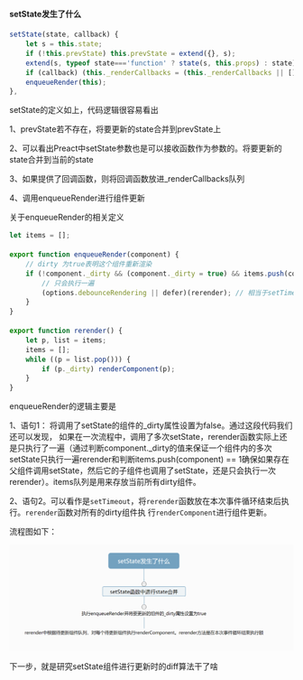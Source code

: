 #### setState发生了什么

```javascript
setState(state, callback) {
    let s = this.state;
    if (!this.prevState) this.prevState = extend({}, s);
    extend(s, typeof state==='function' ? state(s, this.props) : state);
    if (callback) (this._renderCallbacks = (this._renderCallbacks || [])).push(callback);
    enqueueRender(this);
},
```

setState的定义如上，代码逻辑很容易看出

1、prevState若不存在，将要更新的state合并到prevState上

2、可以看出Preact中setState参数也是可以接收函数作为参数的。将要更新的state合并到当前的state

3、如果提供了回调函数，则将回调函数放进_renderCallbacks队列

4、调用enqueueRender进行组件更新

关于enqueueRender的相关定义

```javascript
let items = [];

export function enqueueRender(component) {
	// dirty 为true表明这个组件重新渲染
    if (!component._dirty && (component._dirty = true) && items.push(component) == 1) {//语句1
        // 只会执行一遍
        (options.debounceRendering || defer)(rerender); // 相当于setTimeout render 语句2
    }
}

export function rerender() {
    let p, list = items;
    items = [];
    while ((p = list.pop())) {
        if (p._dirty) renderComponent(p);
    }
}
```
enqueueRender的逻辑主要是

1、语句1： 将调用了setState的组件的_dirty属性设置为false。通过这段代码我们还可以发现，
如果在一次流程中，调用了多次setState，rerender函数实际上还是只执行了一遍（通过判断component._dirty的值来保证一个组件内的多次setState只执行一遍rerender和判断items.push(component) == 1确保如果存在父组件调用setState，然后它的子组件也调用了setState，还是只会执行一次rerender）。items队列是用来存放当前所有dirty组件。

2、语句2。可以看作是```setTimeout```，将```rerender```函数放在本次事件循环结束后执行。```rerender```函数对所有的dirty组件执
行```renderComponent```进行组件更新。

流程图如下：

![setState](/img/setState.png)

下一步，就是研究setState组件进行更新时的diff算法干了啥